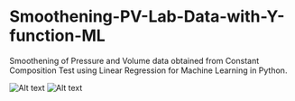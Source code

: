 # Smoothening-PV-Lab-Data-with-Y-function-ML
Smoothening of Pressure and Volume data obtained from Constant Composition Test using Linear Regression for Machine Learning in Python.   

![Alt text](/relative/path/to/figure_1.png?raw=true "Optional Title")
![Alt text](/relative/path/to/figure_2.png?raw=true "Optional Title")
